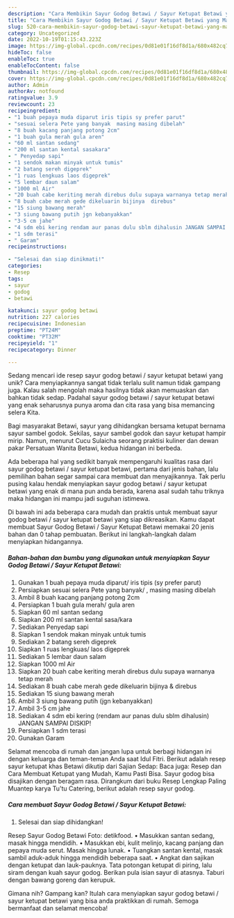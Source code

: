 ```yaml
---
description: "Cara Membikin Sayur Godog Betawi / Sayur Ketupat Betawi yang Mantap"
title: "Cara Membikin Sayur Godog Betawi / Sayur Ketupat Betawi yang Mantap"
slug: 520-cara-membikin-sayur-godog-betawi-sayur-ketupat-betawi-yang-mantap
category: Uncategorized
date: 2022-10-19T01:15:43.223Z
image: https://img-global.cpcdn.com/recipes/0d81e01f16df8d1a/680x482cq70/sayur-godog-betawi-sayur-ketupat-betawi-foto-resep-utama.jpg
hideToc: false
enableToc: true
enableTocContent: false
thumbnail: https://img-global.cpcdn.com/recipes/0d81e01f16df8d1a/680x482cq70/sayur-godog-betawi-sayur-ketupat-betawi-foto-resep-utama.jpg
cover: https://img-global.cpcdn.com/recipes/0d81e01f16df8d1a/680x482cq70/sayur-godog-betawi-sayur-ketupat-betawi-foto-resep-utama.jpg
author: Admin
authorAv: notfound
ratingvalue: 3.9
reviewcount: 23
recipeingredient:
- "1 buah pepaya muda diparut iris tipis sy prefer parut"
- "sesuai selera Pete yang banyak  masing masing dibelah"
- "8 buah kacang panjang potong 2cm"
- "1 buah gula merah gula aren"
- "60 ml santan sedang"
- "200 ml santan kental sasakara"
- " Penyedap sapi"
- "1 sendok makan minyak untuk tumis"
- "2 batang sereh digeprek"
- "1 ruas lengkuas laos digeprek"
- "5 lembar daun salam"
- "1000 ml Air"
- "20 buah cabe keriting merah direbus dulu supaya warnanya tetap merah"
- "8 buah cabe merah gede dikeluarin bijinya  direbus"
- "15 siung bawang merah"
- "3 siung bawang putih jgn kebanyakkan"
- "3-5 cm jahe"
- "4 sdm ebi kering rendam aur panas dulu sblm dihalusin JANGAN SAMPAI DISKIP"
- "1 sdm terasi"
- " Garam"
recipeinstructions:

- "Selesai dan siap dinikmati!"
categories:
- Resep
tags:
- sayur
- godog
- betawi

katakunci: sayur godog betawi 
nutrition: 227 calories
recipecuisine: Indonesian
preptime: "PT24M"
cooktime: "PT32M"
recipeyield: "1"
recipecategory: Dinner

---
```





Sedang mencari ide resep sayur godog betawi / sayur ketupat betawi yang unik? Cara menyiapkannya sangat tidak terlalu sulit namun tidak gampang juga. Kalau salah mengolah maka hasilnya tidak akan memuaskan dan bahkan tidak sedap. Padahal sayur godog betawi / sayur ketupat betawi yang enak seharusnya punya aroma dan cita rasa yang bisa memancing selera Kita.





Bagi masyarakat Betawi, sayur yang dihidangkan bersama ketupat bernama sayur sambel godok. Sekilas, sayur sambel godok dan sayur ketupat hampir mirip. Namun, menurut Cucu Sulaicha seorang praktisi kuliner dan dewan pakar Persatuan Wanita Betawi, kedua hidangan ini berbeda.

Ada beberapa hal yang sedikit banyak mempengaruhi kualitas rasa dari sayur godog betawi / sayur ketupat betawi, pertama dari jenis bahan, lalu pemilihan bahan segar sampai cara membuat dan menyajikannya. Tak perlu pusing kalau hendak menyiapkan sayur godog betawi / sayur ketupat betawi yang enak di mana pun anda berada, karena asal sudah tahu triknya maka hidangan ini mampu jadi suguhan istimewa.






Di bawah ini ada beberapa cara mudah dan praktis untuk membuat sayur godog betawi / sayur ketupat betawi yang siap dikreasikan. Kamu dapat membuat Sayur Godog Betawi / Sayur Ketupat Betawi memakai 20 jenis bahan dan 0 tahap pembuatan. Berikut ini langkah-langkah dalam menyiapkan hidangannya.

<!--inarticleads1-->

##### Bahan-bahan dan bumbu yang digunakan untuk menyiapkan Sayur Godog Betawi / Sayur Ketupat Betawi:

1. Gunakan 1 buah pepaya muda diparut/ iris tipis (sy prefer parut)
1. Persiapkan sesuai selera Pete yang banyak/ , masing masing dibelah
1. Ambil 8 buah kacang panjang potong 2cm
1. Persiapkan 1 buah gula merah/ gula aren
1. Siapkan 60 ml santan sedang
1. Siapkan 200 ml santan kental sasa/kara
1. Sediakan  Penyedap sapi
1. Siapkan 1 sendok makan minyak untuk tumis
1. Sediakan 2 batang sereh digeprek
1. Siapkan 1 ruas lengkuas/ laos digeprek
1. Sediakan 5 lembar daun salam
1. Siapkan 1000 ml Air
1. Siapkan 20 buah cabe keriting merah direbus dulu supaya warnanya tetap merah
1. Sediakan 8 buah cabe merah gede dikeluarin bijinya &amp; direbus
1. Sediakan 15 siung bawang merah
1. Ambil 3 siung bawang putih (jgn kebanyakkan)
1. Ambil 3-5 cm jahe
1. Sediakan 4 sdm ebi kering (rendam aur panas dulu sblm dihalusin) JANGAN SAMPAI DISKIP!
1. Persiapkan 1 sdm terasi
1. Gunakan  Garam


Selamat mencoba di rumah dan jangan lupa untuk berbagi hidangan ini dengan keluarga dan teman-teman Anda saat Idul Fitri. Berikut adalah resep sayur ketupat khas Betawi dikutip dari Sajian Sedap: Baca juga: Resep dan Cara Membuat Ketupat yang Mudah, Kamu Pasti Bisa. Sayur godog bisa disajikan dengan beragam rasa. Dirangkum dari buku Resep Lengkap Paling Muantep karya Tu&#39;tu Catering, berikut adalah resep sayur godog. 

<!--inarticleads2-->

##### Cara membuat Sayur Godog Betawi / Sayur Ketupat Betawi:


1. Selesai dan siap dihidangkan!

Resep Sayur Godog Betawi Foto: detikfood. • Masukkan santan sedang, masak hingga mendidih. • Masukkan ebi, kulit melinjo, kacang panjang dan pepaya muda serut. Masak hingga lunak. • Tuangkan santan kental, masak sambil aduk-aduk hingga mendidih beberapa saat. • Angkat dan sajikan dengan ketupat dan lauk-pauknya. Tata potongan ketupat di piring, lalu siram dengan kuah sayur godog. Berikan pula isian sayur di atasnya. Taburi dengan bawang goreng dan kerupuk. 

Gimana nih? Gampang kan? Itulah cara menyiapkan sayur godog betawi / sayur ketupat betawi yang bisa anda praktikkan di rumah. Semoga bermanfaat dan selamat mencoba!
